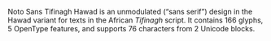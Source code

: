 Noto Sans Tifinagh Hawad is an unmodulated (“sans serif”) design in the Hawad variant for texts in the African _Tifinagh_ script. It contains 166 glyphs, 5 OpenType features, and supports 76 characters from 2 Unicode blocks.